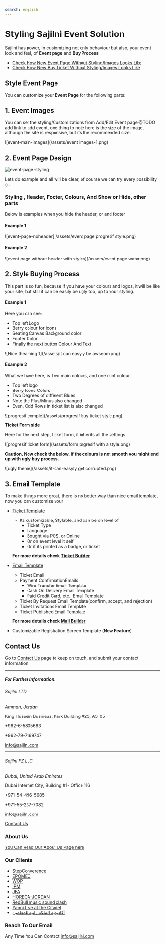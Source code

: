 ```yaml
---
search: english
---
```


# Styling Sajilni Event Solution



Sajilni has power, in customizing not only behaviour but also, your event look and feel, of **Event page** and **Buy Process**

* [Check How New Event Page Without Styling/Images Looks Like](/assets/event-before-any-customization.webm)
* [Check How New Buy Ticket Without Styling/Images Looks Like](/assets/buyticket-normal.png)



## Style Event Page

You can customize your **Event Page** for the following parts:

## 1. **Event Images**

You can set the styling/Customizations from Add/Edit Event page @TODO add link to add event, one thing to note here is the size of the image, although the site is responsive, but its the recommended size.

![event-main-images](/assets/event images-1.png)





## **2. Event Page Design**

![event-page-styling](/assets/event-page-styling.png)



Lets do example and all will be clear, of course we can try every possibility :) .

###  Styling , Header, Footer, Colours, And Show or Hide, other parts

Below is examples when you hide the header, or and footer

#### 	Example 1

![event-page-noheader](/assets/event page progresif style.png)



#### 	Example 2

![event page without header with styles](/assets/event page watar.png)







## 2. Style Buying Process



This part is so fun, because if you have your colours and logos, it will be like your site, but still it can be easily be ugly too, up to your styling.



#### Example 1

Here you can see:

* Top left Logo
* Berry colour for icons
* Seating Canvas Background color
* Footer Color
* Finally the next button Colour And Text

![Nice theaming 1](/assets/it can easyly be awseom.png)



#### Example 2

What we have here, is Two main colours, and one mint colour

* Top left logo
* Berry Icons Colors
* Two Degrees of different Blues
* Note the Plus/Minus also changed
* Even, Odd Rows in ticket list is also changed

![progresif exmple](/assets/progresif buy ticket style.png)



**Ticket Form side**

Here for the next step, ticket form, it inherits all the settings

![progresif ticket form](/assets/form prgresif with a style.png)



**Caution, Now check the below, if the colours is not smooth you might end up with ugly buy process.**

![ugly theme](/assets/it-can-easyly get corrupted.png)



## 3. Email Template

To make things more great, there is no better way than nice email template, now you can customize your 

* [Ticket Template](https://www.sajilni.com/ticket/build/build.html)

  * Its customizable, Stylable, and can be on level of 
    * Ticket Type
    * Language
    * Bought via POS, or Online
    * Or on event level it self
    * Or if its printed as a badge, or ticket

  **For more details check [Ticket Builder](/home?id=_2-9-2-ticket-builder)**

* [Email Template](https://www.sajilni.com/mail/build/build.html)

  * Ticket Email
  * Payment ConfirmationEmails
    * Wire Transfer Email Template
    * Cash On Delivery Email Template
    * Paid Credit Card, etc.. Email Template
  * Ticket By Request Email Template(confirm, accept, and rejection)
  * Ticket Invitations Email Template
  * Ticket Published Email Template

  **For more details check [Mail Builder](/home?id=_2-7-3-mail-builder)**

* Customizable Registration Screen Template (**New Feature**)






## Contact Us

Go to [Contact Us](https://www.sajilni.com/info/contact-us.html) page to keep on touch, and submit your contact information

------

##### For Further Information:

###### Sajilni LTD

*Amman, Jordan*

King Hussein Business, Park Building #23, A3-05

 +962-6-5805683

 +962-79-7169747

 [info@sajilni.com](mailto:info@sajilni.com)

------

###### Sajilni FZ LLC

*Dubai, United Arab Emirates*

Dubai Internet City, Building #1- Office 116

 +971-54-496-5685

 +971-55-237-7082

 [info@sajilni.com](mailto:info@sajilni.com)

[Contact Us](https://www.sajilni.com/info/contact-us.html)



### About Us

[You Can Read Our About Us Page here](https://www.sajilni.com/info/about-us.html)



### Our Clients

- [StepConverence](https://stepconference.com/)
- [EPOMEC](http://www.epomec.ae/)
- [WOP](https://www.wop-dubai.com/about/event-profile.html)
- [IPM](https://www.ipm-dubai.net/)
- [JFA](https://www.jfa.com.jo/en/)
- [HORECA-JORDAN](http://www.horeca-jordan.com/)
- [RedBull music sound clash](https://www.redbull.com/mea-en/events/red-bull-music-soundclash-jordan-2018)
- [Yanni Live at the Citadel](https://www.facebook.com/events/1640407439614264/)
- [أكاديمية الملكة رانية للمعلمين](http://www.qrta.edu.jo/)

### Reach To Our Email

Any Time You Can Contact [info@sajilni.com](info@sajilni.com)
